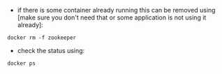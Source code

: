 * if there is some container already running this can be removed using [make sure you don't need that or some application is not using it already]:
  
```docker rm -f zookeeper```

* check the status using:

```docker ps```
